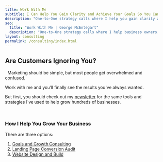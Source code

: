 ```yaml
---
title: Work With Me
subtitle: I Can Help You Gain Clarity and Achieve Your Goals So You Can Grow Your Business
description: "One-to-One strategy calls where I help you gain clarity and achieve your goals, so you can grow your business."
seo:
  title: "Work With Me | George McEntegart"
  description: "One-to-One strategy calls where I help business owners, creators and entrepreneurs gain clarity and achieve their goals, so they can grow their business."
layout: consulting
permalink: /consulting/index.html
---
```


## Are Customers Ignoring You?

&nbsp;
Marketing should be simple, but most people get overwhelmed and confused.

Work with me and you'll finally see the results you've always wanted.

But first, you should check out my [newsletter](/newsletter/) for the same tools and strategies I've used to help grow hundreds of businesses.

&nbsp;
### How I Help You Grow Your Business

There are three options:

1. [Goals and Growth Consulting](/consulting/goals-and-growth/)
2. [Landing Page Conversion Audit](/consulting/landing-page-audit/)
3. [Website Design and Build](/consulting/website-design/)
